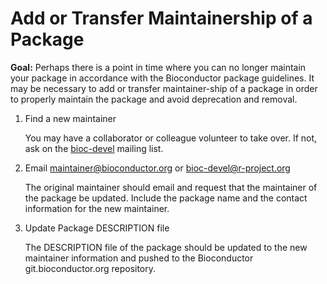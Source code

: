 # Add or Transfer Maintainership of a Package

__Goal:__ Perhaps there is a point in time where you can no longer maintain your
package in accordance with the Bioconductor package guidelines. It  may be
necessary to add or transfer maintainer-ship of a package in order to properly
maintain the package and avoid deprecation and removal.

1. Find a new maintainer

   You may have a collaborator or colleague volunteer to take over.  If not, ask
   on the [bioc-devel](/help/mailing-list/) mailing list.

2. Email <maintainer@bioconductor.org> or <bioc-devel@r-project.org>

   The original maintainer should email and request that the maintainer of the
   package be updated.  Include the package name and the contact information for
   the new maintainer.

3. Update Package DESCRIPTION file

   The DESCRIPTION file of the package should be updated to the new maintainer
   information and pushed to the Bioconductor git.bioconductor.org repository.
